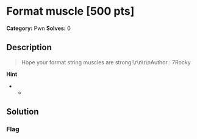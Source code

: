# Format muscle [500 pts]

**Category:** Pwn
**Solves:** 0

## Description
>Hope your format string muscles are strong!\r\n\r\nAuthor : 7Rocky

**Hint**
* -

## Solution

### Flag

